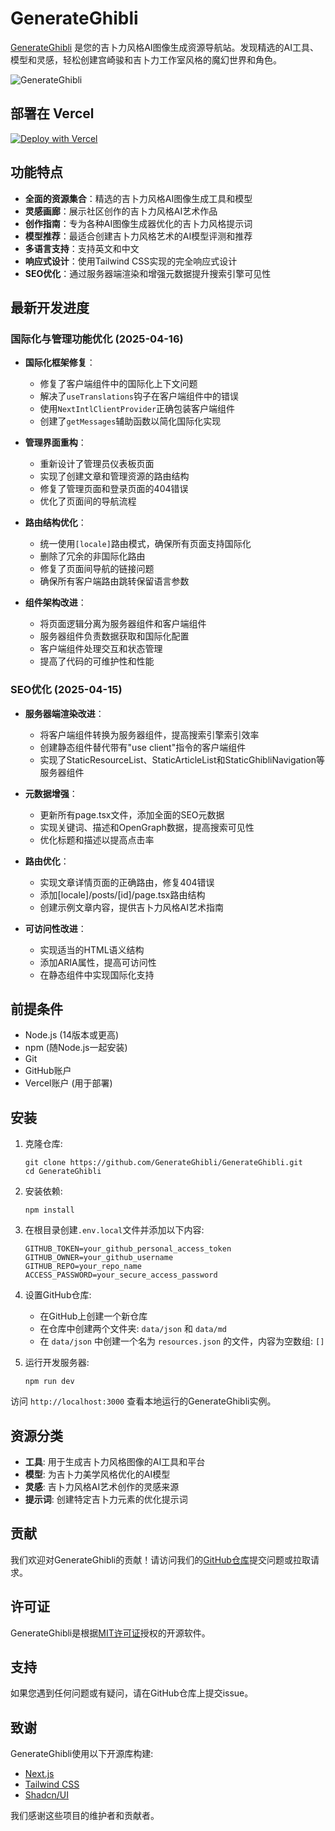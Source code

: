# GenerateGhibli

[GenerateGhibli](https://generateghibli.org/) 是您的吉卜力风格AI图像生成资源导航站。发现精选的AI工具、模型和灵感，轻松创建宫崎骏和吉卜力工作室风格的魔幻世界和角色。

![GenerateGhibli](https://toimg.xyz/file/5aa892c8e8385232fcdf3.png)

## 部署在 Vercel

[![Deploy with Vercel](https://vercel.com/button)](https://vercel.com/new/clone?repository-url=https%3A%2F%2Fgithub.com%2FGenerateGhibli%2FGenerateGhibli&project-name=GenerateGhibli&repository-name=GenerateGhibli&external-id=https%3A%2F%2Fgithub.com%2FGenerateGhibli%2FGenerateGhibli%2Ftree%2Fmain)

## 功能特点

- **全面的资源集合**：精选的吉卜力风格AI图像生成工具和模型
- **灵感画廊**：展示社区创作的吉卜力风格AI艺术作品
- **创作指南**：专为各种AI图像生成器优化的吉卜力风格提示词
- **模型推荐**：最适合创建吉卜力风格艺术的AI模型评测和推荐
- **多语言支持**：支持英文和中文
- **响应式设计**：使用Tailwind CSS实现的完全响应式设计
- **SEO优化**：通过服务器端渲染和增强元数据提升搜索引擎可见性

## 最新开发进度

### 国际化与管理功能优化 (2025-04-16)

- **国际化框架修复**：
  - 修复了客户端组件中的国际化上下文问题
  - 解决了`useTranslations`钩子在客户端组件中的错误
  - 使用`NextIntlClientProvider`正确包装客户端组件
  - 创建了`getMessages`辅助函数以简化国际化实现

- **管理界面重构**：
  - 重新设计了管理员仪表板页面
  - 实现了创建文章和管理资源的路由结构
  - 修复了管理页面和登录页面的404错误
  - 优化了页面间的导航流程

- **路由结构优化**：
  - 统一使用`[locale]`路由模式，确保所有页面支持国际化
  - 删除了冗余的非国际化路由
  - 修复了页面间导航的链接问题
  - 确保所有客户端路由跳转保留语言参数

- **组件架构改进**：
  - 将页面逻辑分离为服务器组件和客户端组件
  - 服务器组件负责数据获取和国际化配置
  - 客户端组件处理交互和状态管理
  - 提高了代码的可维护性和性能

### SEO优化 (2025-04-15)

- **服务器端渲染改进**：
  - 将客户端组件转换为服务器组件，提高搜索引擎索引效率
  - 创建静态组件替代带有"use client"指令的客户端组件
  - 实现了StaticResourceList、StaticArticleList和StaticGhibliNavigation等服务器组件

- **元数据增强**：
  - 更新所有page.tsx文件，添加全面的SEO元数据
  - 实现关键词、描述和OpenGraph数据，提高搜索可见性
  - 优化标题和描述以提高点击率

- **路由优化**：
  - 实现文章详情页面的正确路由，修复404错误
  - 添加[locale]/posts/[id]/page.tsx路由结构
  - 创建示例文章内容，提供吉卜力风格AI艺术指南

- **可访问性改进**：
  - 实现适当的HTML语义结构
  - 添加ARIA属性，提高可访问性
  - 在静态组件中实现国际化支持

## 前提条件

- Node.js (14版本或更高)
- npm (随Node.js一起安装)
- Git
- GitHub账户
- Vercel账户 (用于部署)

## 安装

1. 克隆仓库:
   ```
   git clone https://github.com/GenerateGhibli/GenerateGhibli.git
   cd GenerateGhibli
   ```

2. 安装依赖:
   ```
   npm install
   ```

3. 在根目录创建`.env.local`文件并添加以下内容:
   ```
   GITHUB_TOKEN=your_github_personal_access_token
   GITHUB_OWNER=your_github_username
   GITHUB_REPO=your_repo_name
   ACCESS_PASSWORD=your_secure_access_password
   ```

4. 设置GitHub仓库:
   - 在GitHub上创建一个新仓库
   - 在仓库中创建两个文件夹: `data/json` 和 `data/md`
   - 在 `data/json` 中创建一个名为 `resources.json` 的文件，内容为空数组: `[]`

5. 运行开发服务器:
   ```
   npm run dev
   ```

访问 `http://localhost:3000` 查看本地运行的GenerateGhibli实例。

## 资源分类

- **工具**: 用于生成吉卜力风格图像的AI工具和平台
- **模型**: 为吉卜力美学风格优化的AI模型
- **灵感**: 吉卜力风格AI艺术创作的灵感来源
- **提示词**: 创建特定吉卜力元素的优化提示词

## 贡献

我们欢迎对GenerateGhibli的贡献！请访问我们的[GitHub仓库](https://github.com/GenerateGhibli/GenerateGhibli)提交问题或拉取请求。

## 许可证

GenerateGhibli是根据[MIT许可证](https://github.com/GenerateGhibli/GenerateGhibli/?tab=MIT-1-ov-file)授权的开源软件。

## 支持

如果您遇到任何问题或有疑问，请在GitHub仓库上提交issue。

## 致谢

GenerateGhibli使用以下开源库构建:
- [Next.js](https://nextjs.org/)
- [Tailwind CSS](https://tailwindcss.com/)
- [Shadcn/UI](https://ui.shadcn.com/)

我们感谢这些项目的维护者和贡献者。
